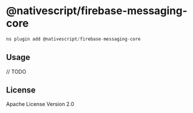 # @nativescript/firebase-messaging-core

```javascript
ns plugin add @nativescript/firebase-messaging-core
```

## Usage

// TODO

## License

Apache License Version 2.0
